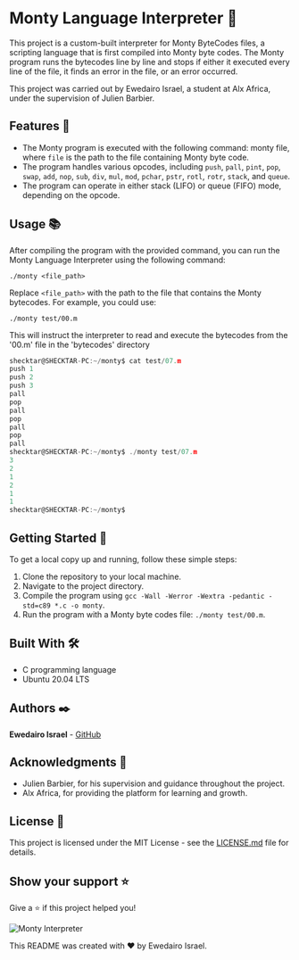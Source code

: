 # Monty Language Interpreter 🚀

This project is a custom-built interpreter for Monty ByteCodes files, a scripting language that is first compiled into Monty byte codes. The Monty program runs the bytecodes line by line and stops if either it executed every line of the file, it finds an error in the file, or an error occurred.

This project was carried out by Ewedairo Israel, a student at Alx Africa, under the supervision of Julien Barbier.

## Features 🎈

- The Monty program is executed with the following command: monty file, where `file` is the path to the file containing Monty byte code.
- The program handles various opcodes, including `push`, `pall`, `pint`, `pop`, `swap`, `add`, `nop`, `sub`, `div`, `mul`, `mod`, `pchar`, `pstr`, `rotl`, `rotr`, `stack`, and `queue`.
- The program can operate in either stack (LIFO) or queue (FIFO) mode, depending on the opcode.

## Usage 📚

After compiling the program with the provided command, you can run the Monty Language Interpreter using the following command:

`./monty <file_path>`

Replace `<file_path>` with the path to the file that contains the Monty bytecodes. For example, you could use:

`./monty test/00.m`

This will instruct the interpreter to read and execute the bytecodes from the '00.m' file in the 'bytecodes' directory
```c
shecktar@SHECKTAR-PC:~/monty$ cat test/07.m
push 1
push 2
push 3
pall
pop
pall
pop
pall
pop
pall
shecktar@SHECKTAR-PC:~/monty$ ./monty test/07.m
3
2
1
2
1
1
shecktar@SHECKTAR-PC:~/monty$
```
## Getting Started 🏁

To get a local copy up and running, follow these simple steps:

1. Clone the repository to your local machine.
2. Navigate to the project directory.
3. Compile the program using `gcc -Wall -Werror -Wextra -pedantic -std=c89 *.c -o monty`.
4. Run the program with a Monty byte codes file: `./monty test/00.m`.

## Built With 🛠️

- C programming language
- Ubuntu 20.04 LTS

## Authors ✒️

**Ewedairo Israel** - [GitHub](https://github.com/Israelshecktar)

## Acknowledgments 🎁

- Julien Barbier, for his supervision and guidance throughout the project.
- Alx Africa, for providing the platform for learning and growth.

## License 📄

This project is licensed under the MIT License - see the [LICENSE.md](LICENSE.md) file for details.

## Show your support ⭐

Give a ⭐️ if this project helped you!

![Monty Interpreter](https://miro.medium.com/max/1200/1*OohqW5DGh9CQS4hLY5FXzA.png)


This README was created with ❤️ by Ewedairo Israel.
